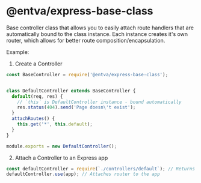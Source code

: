 @entva/express-base-class
================

Base controller class that allows you to easily attach route handlers that are automatically bound to the class instance. Each instance creates it's own router, which allows for better route composition/encapsulation.

Example:

1. Create a Controller
```javascript
const BaseController = require('@entva/express-base-class');


class DefaultController extends BaseController {
  default(req, res) {
    // `this` is DefaultController instance - bound automatically
    res.status(404).send('Page doesn\'t exist');
  }
  attachRoutes() {
    this.get('*', this.default);
  }
}

module.exports = new DefaultController();
```

2. Attach a Controller to an Express app

```javascript
const defaultController = require(`./controllers/default`); // Returns a controller instance.
defaultController.use(app); // Attaches router to the app
```
